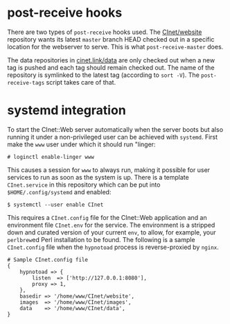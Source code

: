 # post-receive hooks

There are two types of `post-receive` hooks used. The [CInet/website](/CInet/website)
repository wants its latest `master` branch HEAD checked out in a specific
location for the webserver to serve. This is what `post-receive-master` does.

The data repositories in [cinet.link/data](https://cinet.link/data) are only
checked out when a new tag is pushed and each tag should remain checked out.
The name of the repository is symlinked to the latest tag (according to
`sort -V`). The `post-receive-tags` script takes care of that.

# systemd integration

To start the CInet::Web server automatically when the server boots but also
running it under a non-privileged user can be achieved with `systemd`.
First make the `www` user under which it should run "linger:

``` console
# loginctl enable-linger www
```

This causes a session for `www` to always run, making it possible for user
services to run as soon as the system is up. There is a template
`CInet.service` in this repository which can be put into
`$HOME/.config/systemd` and enabled:

``` console
$ systemctl --user enable CInet
```

This requires a `CInet.config` file for the CInet::Web application and an
environment file `CInet.env` for the service. The environment is a stripped
down and curated version of your current `env`, to allow, for example,
your `perlbrew`ed Perl installation to be found. The following is a sample
`CInet.config` file when the `hypnotoad` process is reverse-proxied by
`nginx`.

```
# Sample CInet.config file
{
    hypnotoad => {
        listen  => ['http://127.0.0.1:8080'],
        proxy => 1,
    },
    basedir => '/home/www/CInet/website',
    images  => '/home/www/CInet/images',
    data    => '/home/www/CInet/data',
}
```
